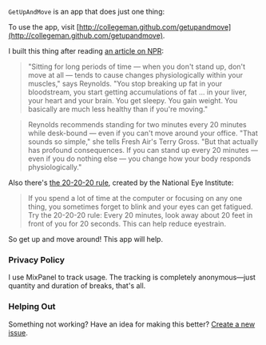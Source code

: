 `GetUpAndMove` is an app that does just one thing: 

To use the app, visit [http://collegeman.github.com/getupandmove](http://collegeman.github.com/getupandmove).

I built this thing after reading [an article on NPR](http://www.npr.org/2012/05/09/152336802/stand-up-walk-around-even-just-for-20-minutes):

> "Sitting for long periods of time — when you don't stand up, don't move at all — tends to cause changes physiologically within your muscles," says Reynolds. "You stop breaking up fat in your bloodstream, you start getting accumulations of fat ... in your liver, your heart and your brain. You get sleepy. You gain weight. You basically are much less healthy than if you're moving."

> Reynolds recommends standing for two minutes every 20 minutes while desk-bound — even if you can't move around your office. "That sounds so simple," she tells Fresh Air's Terry Gross. "But that actually has profound consequences. If you can stand up every 20 minutes — even if you do nothing else — you change how your body responds physiologically."

Also there's [the 20-20-20 rule](http://www.nei.nih.gov/healthyeyes/eyehealthtips.asp), created by the National Eye Institute: 

>  If you spend a lot of time at the computer or focusing on any one thing, you sometimes forget to blink and your eyes can get fatigued. Try the 20-20-20 rule: Every 20 minutes, look away about 20 feet in front of you for 20 seconds. This can help reduce eyestrain.

So get up and move around! This app will help.

### Privacy Policy

I use MixPanel to track usage. The tracking is completely anonymous&mdash;just quantity and duration of breaks, that's all.

### Helping Out

Something not working? Have an idea for making this better? [Create a new issue](https://github.com/collegeman/getupandmove/issues).